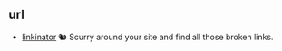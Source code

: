 ## url

- [linkinator](https://github.com/JustinBeckwith/linkinator) 🐿 Scurry around your site and find all those broken links. 